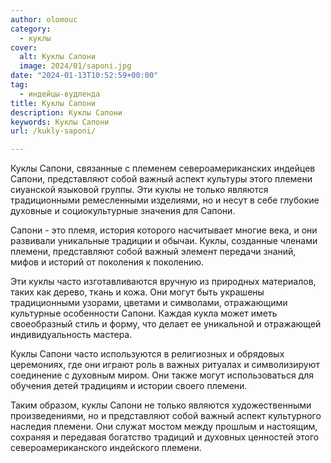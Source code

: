```yaml
---
author: olomouc
category:
  - куклы
cover:
  alt: Куклы Сапони
  image: 2024/01/saponi.jpg
date: "2024-01-13T10:52:59+00:00"
tag:
  - индейцы-вудленда
title: Куклы Сапони
description: Куклы Сапони
keywords: Куклы Сапони
url: /kukly-saponi/

---
```

Куклы Сапони, связанные с племенем североамериканских индейцев Сапони, представляют собой важный аспект культуры этого племени сиуанской языковой группы. Эти куклы не только являются традиционными ремесленными изделиями, но и несут в себе глубокие духовные и социокультурные значения для Сапони.

Сапони \- это племя, история которого насчитывает многие века, и они развивали уникальные традиции и обычаи. Куклы, созданные членами племени, представляют собой важный элемент передачи знаний, мифов и историй от поколения к поколению.

Эти куклы часто изготавливаются вручную из природных материалов, таких как дерево, ткань и кожа. Они могут быть украшены традиционными узорами, цветами и символами, отражающими культурные особенности Сапони. Каждая кукла может иметь своеобразный стиль и форму, что делает ее уникальной и отражающей индивидуальность мастера.

Куклы Сапони часто используются в религиозных и обрядовых церемониях, где они играют роль в важных ритуалах и символизируют соединение с духовным миром. Они также могут использоваться для обучения детей традициям и истории своего племени.

Таким образом, куклы Сапони не только являются художественными произведениями, но и представляют собой важный аспект культурного наследия племени. Они служат мостом между прошлым и настоящим, сохраняя и передавая богатство традиций и духовных ценностей этого североамериканского индейского племени.
